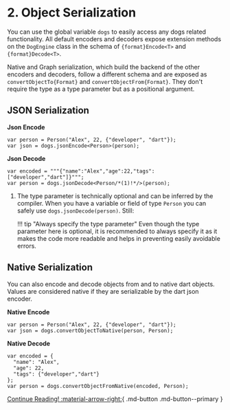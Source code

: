 # 2. Object Serialization

You can use the global variable `dogs` to easily access any dogs related functionality.
All default encoders and decoders expose extension methods on the `DogEngine` class
in the schema of `{format}Encode<T>` and `{format}Decode<T>`.

Native and Graph serialization,
which build the backend of the other encoders and decoders, follow a different schema
and are exposed as `convertObjectTo{Format}` and `convertObjectFrom{Format}`. They don't
require the type as a type parameter but as a positional argument.


## JSON Serialization
**Json Encode**
``` { .dart }
var person = Person("Alex", 22, {"developer", "dart"});
var json = dogs.jsonEncode<Person>(person);
```

**Json Decode**
``` { .dart .annotate }
var encoded = """{"name":"Alex","age":22,"tags":["developer","dart"]}""";
var person = dogs.jsonDecode<Person/*(1)!*/>(person);
```

1. The type parameter is technically optional and can be inferred by the compiler.
    When you have a variable or field of type `Person` you can safely 
    use `dogs.jsonDecode(person)`. Still:

    !!! tip "Always specify the type parameter" 
        Even though the type parameter here is optional, it is recommended to always specify it
        as it makes the code more readable and helps in preventing easily avoidable errors.

## Native Serialization
You can also encode and decode objects from and to native dart objects.
Values are considered native if they are serializable by the dart json encoder.

**Native Encode**
``` { .dart }
var person = Person("Alex", 22, {"developer", "dart"});
var json = dogs.convertObjectToNative(person, Person);
```

**Native Decode**
``` { .dart }
var encoded = {
  "name": "Alex",
  "age": 22,
  "tags": {"developer","dart"}
};
var person = dogs.convertObjectFromNative(encoded, Person);
```

[Continue Reading! :material-arrow-right:](/projection/){ .md-button .md-button--primary }